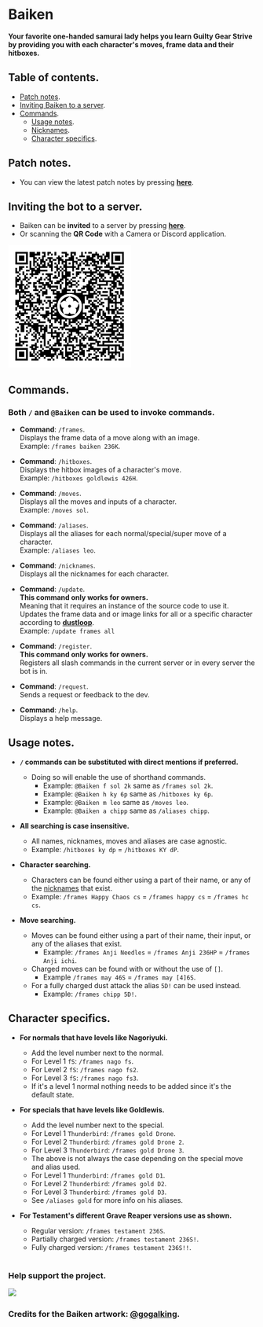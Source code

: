 # Baiken
**Your favorite one-handed samurai lady helps you learn Guilty Gear Strive \
by providing you with each character's moves, frame data and their hitboxes.**

## Table of contents.
  - [Patch notes](https://github.com/yakiimoninja/baiken/releases).
  - [Inviting Baiken to a server](#inviting-the-bot-to-a-server).
  - [Commands](#commands).
    - [Usage notes](#usage-notes).
    - [Nicknames](data/nicknames.json).
    - [Character specifics](#character-specifics).

## Patch notes.
- You can view the latest patch notes by pressing [**here**](https://github.com/yakiimoninja/baiken/releases).

## Inviting the bot to a server.
- Baiken can be **invited** to a server by pressing [**here**](https://discord.com/api/oauth2/authorize?client_id=919027797429727272&permissions=2147535872&scope=bot%20applications.commands).
- Or scanning the **QR Code** with a Camera or Discord application.

<img src="data/images/baiken_qr.png" width="250" height="250" />

## Commands.
### Both **`/`** and **`@Baiken`** can be used to invoke commands.
- **Command**: `/frames`. \
Displays the frame data of a move along with an image.\
Example: `/frames baiken 236K`.
  
- **Command**: `/hitboxes`. \
Displays the hitbox images of a character's move. \
Example: `/hitboxes goldlewis 426H`.
  
- **Command**: `/moves`.\
Displays all the moves and inputs of a character.\
Example: `/moves sol`.

- **Command**: `/aliases`.\
Displays all the aliases for each normal/special/super move of a character.\
Example: `/aliases leo`.

- **Command**: `/nicknames`.\
Displays all the nicknames for each character.

- **Command**: `/update`.\
**This command only works for owners.** \
Meaning that it requires an instance of the source code to use it. \
Updates the frame data and or image links for all or a specific character according to [**dustloop**](https://dustloop.com). \
Example: `/update frames all`

- **Command**: `/register`.\
**This command only works for owners.** \
Registers all slash commands in the current server or in every server the bot is in.

- **Command**: `/request`.\
Sends a request or feedback to the dev.

- **Command**: `/help`.\
Displays a help message.  

## Usage notes.

  - **`/` commands can be substituted with direct mentions if preferred.**
     - Doing so will enable the use of shorthand commands.
        - Example: `@Baiken f sol 2k` same as `/frames sol 2k`.
        - Example: `@Baiken h ky 6p` same as `/hitboxes ky 6p`.
        - Example: `@Baiken m leo` same as `/moves leo`.
        - Example: `@Baiken a chipp` same as `/aliases chipp`.

- **All searching is case insensitive.**
  - All names, nicknames, moves and aliases are case agnostic.
  - Example: `/hitboxes ky dp` = `/hitboxes KY dP`.

- **Character searching.**
  - Characters can be found either using a part of their name, or any of the [nicknames](https://github.com/yakiimoninja/baiken/blob/main/data/nicknames.json) that exist.
  - Example: `/frames Happy Chaos cs` = `/frames happy cs` = `/frames hc cs`.

- **Move searching.**
   - Moves can be found either using a part of their name, their input, or any of the aliases that exist.
      - Example: `/frames Anji Needles` = `/frames Anji 236HP` = `/frames Anji ichi`.
   - Charged moves can be found with or without the use of `[]`.
      - Example `/frames may 46S` = `/frames may [4]6S`.
   - For a fully charged dust attack the alias `5D!` can be used instead.
      - Example: `/frames chipp 5D!`.

## Character specifics.
- **For normals that have levels like Nagoriyuki.**
  - Add the level number next to the normal.
  - For Level 1 `fS`: `/frames nago fs`. 
  - For Level 2 `fS`: `/frames nago fs2`.
  - For Level 3 `fS`: `/frames nago fs3`.
  - If it's a level 1 normal nothing needs to be added since it's the default state.

- **For specials that have levels like Goldlewis.**
  - Add the level number next to the special.
  - For Level 1 `Thunderbird`: `/frames gold Drone`.
  - For Level 2 `Thunderbird`: `/frames gold Drone 2`.
  - For Level 3 `Thunderbird`: `/frames gold Drone 3`.
  - The above is not always the case depending on the special move and alias used.
  - For Level 1 `Thunderbird`: `/frames gold D1`.
  - For Level 2 `Thunderbird`: `/frames gold D2`.
  - For Level 3 `Thunderbird`: `/frames gold D3`.
  - See `/aliases gold` for more info on his aliases.

- **For Testament's different Grave Reaper versions use as shown.**
  - Regular version: `/frames testament 236S`.
  - Partially charged version: `/frames testament 236S!`.
  - Fully charged version: `/frames testament 236S!!`.
#
### Help support the project.
[![](https://img.shields.io/static/v1?label=Sponsor&message=%E2%9D%A4&logo=GitHub&color=%23fe8e86)](https://github.com/sponsors/yakiimoninja)
### Credits for the Baiken artwork: [@gogalking](https://twitter.com/gogalking/status/1307199393607553024).
